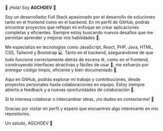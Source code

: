 👋 ¡Hola! Soy **AGCHDEV** 🚀

Soy un desarrollador Full Stack apasionado por el desarrollo de soluciones tanto en el frontend como en el backend. En mi perfil de GitHub, podrás encontrar proyectos que reflejan mi enfoque en crear aplicaciones completas y eficientes. Siempre estoy buscando nuevos desafíos que me permitan aprender y mejorar mis habilidades 🚧.

Me especializo en tecnologías como JavaScript, React, PHP, Java, HTML, CSS, Tailwind y Bootstrap 💻. Tanto en el backend, asegurándome de que todo funcione correctamente detrás de escena ⚙️, como en el frontend, construyendo interfaces atractivas y fáciles de usar 🎨, me esfuerzo por entregar código limpio, eficiente y bien documentado 📝.

Aquí en GitHub, podrás explorar mi trabajo y contribuciones, desde proyectos personales hasta colaboraciones en equipo. Estoy siempre abierto a feedback y a nuevas oportunidades de colaboración 🤝.

Si te interesa colaborar o intercambiar ideas, ¡no dudes en contactarme! 💬

Gracias por visitar mi perfil y espero que encuentres algo interesante en mis repositorios.

Un saludo,
AGCHDEV 🌟
